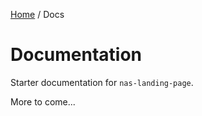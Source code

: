 [Home](/README.md) / Docs

# Documentation
Starter documentation for `nas-landing-page`.

More to come...

<!--(Rn.BuildScriptHelper){
	"version": "1.0.106",
	"replace": true
}(END)-->